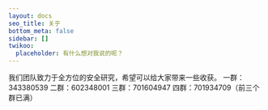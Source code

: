 ```yaml
---
layout: docs
seo_title: 关于
bottom_meta: false
sidebar: []
twikoo:
  placeholder: 有什么想对我说的呢？
---
```



我们团队致力于全方位的安全研究，希望可以给大家带来一些收获。
一群：343380539
二群：602348001
三群：701604947
四群：701934709（前三个群已满）
